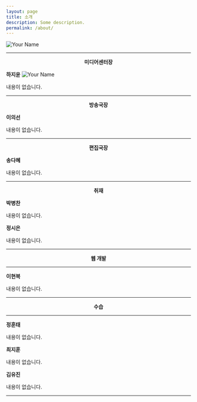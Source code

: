 ```yaml
---
layout: page
title: 소개
description: Some description.
permalink: /about/
---
```


<img itemprop="image" class="img-rounded" src="http://res.cloudinary.com/dm7h7e8xj/image/upload/c_fill,h_200,w_200/v1504971955/neo_ruqszk.jpg" alt="Your Name">

<hr/>
<center><strong>미디어센터장</strong></center>

**하지윤** <img itemprop="image" class="img-rounded" src="http://res.cloudinary.com/dm7h7e8xj/image/upload/c_fill,h_200,w_200/v1504971955/neo_ruqszk.jpg" alt="Your Name">

내용이 없습니다.
<hr/>
<center><strong>방송국장</strong></center>

**이의선**

내용이 없습니다.
<hr/>
<center><strong>편집국장</strong></center>

**송다혜**

내용이 없습니다.
<hr/>
<center><strong>취재</strong></center>

**박병찬**

내용이 없습니다.

**정시은**

내용이 없습니다.
<hr/>
<center><strong>웹 개발</strong></center> 
<hr/>

**이현복**

내용이 없습니다.
<hr/>
<center><strong>수습</strong></center>
<hr/>

**정훈태**

내용이 없습니다.
 
**최지훈**

내용이 없습니다.
 
**김유진**

내용이 없습니다.
<hr/>

